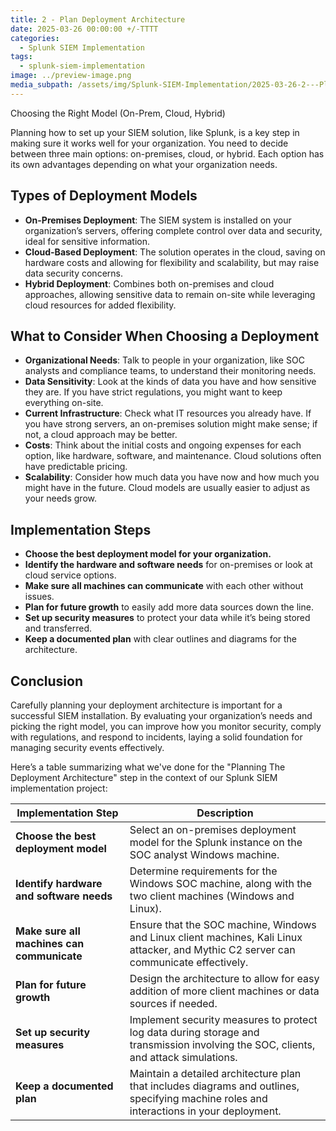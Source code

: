 ```yaml
---
title: 2 - Plan Deployment Architecture
date: 2025-03-26 00:00:00 +/-TTTT
categories:
  - Splunk SIEM Implementation
tags:
  - splunk-siem-implementation
image: ../preview-image.png
media_subpath: /assets/img/Splunk-SIEM-Implementation/2025-03-26-2---Plan-Deployment-Architecture/
---
```


Choosing the Right Model (On-Prem, Cloud, Hybrid)
  
Planning how to set up your SIEM solution, like Splunk, is a key step in making sure it works well for your organization. You need to decide between three main options: on-premises, cloud, or hybrid. Each option has its own advantages depending on what your organization needs.  
  
## Types of Deployment Models

- **On-Premises Deployment**: The SIEM system is installed on your organization’s servers, offering complete control over data and security, ideal for sensitive information.  
- **Cloud-Based Deployment**: The solution operates in the cloud, saving on hardware costs and allowing for flexibility and scalability, but may raise data security concerns.  
- **Hybrid Deployment**: Combines both on-premises and cloud approaches, allowing sensitive data to remain on-site while leveraging cloud resources for added flexibility.  
  
## What to Consider When Choosing a Deployment
  
- **Organizational Needs**: Talk to people in your organization, like SOC analysts and compliance teams, to understand their monitoring needs.  
- **Data Sensitivity**: Look at the kinds of data you have and how sensitive they are. If you have strict regulations, you might want to keep everything on-site.  
- **Current Infrastructure**: Check what IT resources you already have. If you have strong servers, an on-premises solution might make sense; if not, a cloud approach may be better.  
- **Costs**: Think about the initial costs and ongoing expenses for each option, like hardware, software, and maintenance. Cloud solutions often have predictable pricing.  
- **Scalability**: Consider how much data you have now and how much you might have in the future. Cloud models are usually easier to adjust as your needs grow.  
  
## Implementation Steps

- **Choose the best deployment model for your organization.**  
- **Identify the hardware and software needs** for on-premises or look at cloud service options.  
- **Make sure all machines can communicate** with each other without issues.  
- **Plan for future growth** to easily add more data sources down the line.  
- **Set up security measures** to protect your data while it’s being stored and transferred. 
- **Keep a documented plan** with clear outlines and diagrams for the architecture.  

## Conclusion

Carefully planning your deployment architecture is important for a successful SIEM installation. By evaluating your organization’s needs and picking the right model, you can improve how you monitor security, comply with regulations, and respond to incidents, laying a solid foundation for managing security events effectively.

Here’s a table summarizing what we've done for the "Planning The Deployment Architecture" step in the context of our Splunk SIEM implementation project:
  
| **Implementation Step** | **Description** |
|--------------------------------------------------|---------------------------------------------------------------------------------------------------------|
| **Choose the best deployment model** | Select an on-premises deployment model for the Splunk instance on the SOC analyst Windows machine. |
| **Identify hardware and software needs** | Determine requirements for the Windows SOC machine, along with the two client machines (Windows and Linux). |
| **Make sure all machines can communicate** | Ensure that the SOC machine, Windows and Linux client machines, Kali Linux attacker, and Mythic C2 server can communicate effectively. |
| **Plan for future growth** | Design the architecture to allow for easy addition of more client machines or data sources if needed. |
| **Set up security measures** | Implement security measures to protect log data during storage and transmission involving the SOC, clients, and attack simulations. |
| **Keep a documented plan** | Maintain a detailed architecture plan that includes diagrams and outlines, specifying machine roles and interactions in your deployment. |
  


